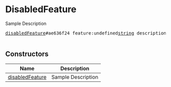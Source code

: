# DisabledFeature

Sample Description

<pre>
<a href="../constructor/disabledFeature">disabledFeature</a>#ae636f24 feature:undefined<a href="../type/string.md">string</a> description:undefined<a href="../type/string.md">string</a> = undefined<a href="../type/DisabledFeature.md">DisabledFeature</a>;

</pre>

## Constructors

| Name | Description |
|------|-------------|
| [disabledFeature](../constructor/disabledFeature.md) | Sample Description |

